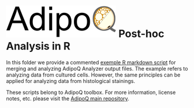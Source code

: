 # ![AdipoQ](https://github.com/hansenjn/AdipoQ/blob/main/Webfiles/AdipoQ%20Logo.png?raw=true) Post-hoc Analysis in R

In this folder we provide a commented [exemple R markdown script](https://github.com/hansenjn/AdipoQ/blob/main/R%20Scripts/20220116%20Example%20Script.Rmd) for merging and analyzing AdipoQ Analyzer output files. The example refers to analyzing data from cultured cells. However, the same principles can be applied for analyzing data from histological stainings.

These scripts belong to AdipoQ toolbox. For more information, license notes, etc. please visit the [AdipoQ main repository](https://github.com/hansenjn/AdipoQ).
